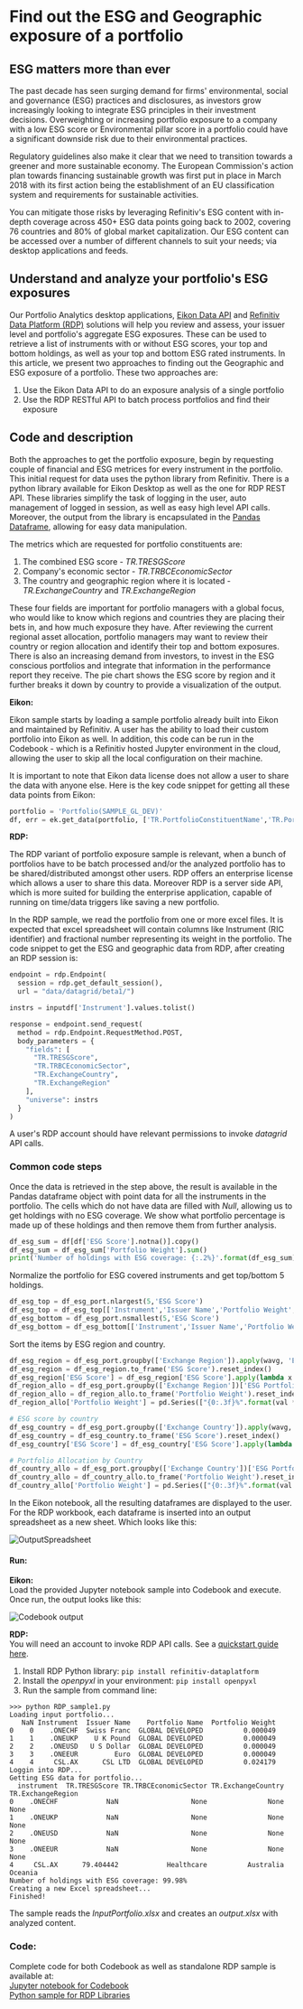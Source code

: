 # Find out the ESG and Geographic exposure of a portfolio

## ESG matters more than ever
The past decade has seen surging demand for firms' environmental, social and governance (ESG) practices and disclosures, as investors grow increasingly looking to integrate ESG principles in their investment decisions. Overweighting or increasing portfolio exposure to a company with a low ESG score or Environmental pillar score in a portfolio could have a significant downside risk due to their environmental practices.

Regulatory guidelines also make it clear that we need to transition towards a greener and more sustainable economy. The European Commission's action plan towards financing sustainable growth was first put in place in March 2018 with its first action being the establishment of an EU classification system and requirements for sustainable activities.

You can mitigate those risks by leveraging Refinitiv's ESG content with in-depth coverage across 450+ ESG data points going back to 2002, covering 76 countries and 80% of global market capitalization. Our ESG content can be accessed over a number of different channels to suit your needs; via desktop applications and feeds.
 
## Understand and analyze your portfolio's ESG exposures
Our Portfolio Analytics desktop applications, [Eikon Data API](https://developers.refinitiv.com/en/api-catalog/eikon/eikon-data-api) and [Refinitiv Data Platform (RDP)](https://developers.refinitiv.com/en/api-catalog/refinitiv-data-platform/refinitiv-data-platform-apis) solutions will help you review and assess, your issuer level and portfolio's aggregate ESG exposures. These can be used to retrieve a list of instruments with or without ESG scores, your top and bottom holdings, as well as your top and bottom ESG rated instruments. In this article, we present two approaches to finding out the Geographic and ESG exposure of a portfolio. These two approaches are:

1. Use the Eikon Data API to do an exposure analysis of a single portfolio
2. Use the RDP RESTful API to batch process portfolios and find their exposure

## Code and description
Both the approaches to get the portfolio exposure, begin by requesting couple of financial and ESG metrices for every instrument in the portfolio. This initial request for data uses the python library from Refinitiv. There is a python library available for Eikon Desktop as well as the one for RDP REST API. These libraries simplify the task of logging in the user, auto management of logged in session, as well as easy high level API calls. Moreover, the output from the library is encapsulated in the [Pandas Dataframe](https://pandas.pydata.org/pandas-docs/stable/index.html), allowing for easy data manipulation.  

The metrics which are requested for portfolio constituents are:
1. The combined ESG score - *TR.TRESGScore*
2. Company's economic sector - *TR.TRBCEconomicSector*
3. The country and geographic region where it is located - *TR.ExchangeCountry* and *TR.ExchangeRegion*

These four fields are important for portfolio managers with a global focus, who would like to know which regions and countries they are placing their bets in, and how much exposure they have. After reviewing the current regional asset allocation, portfolio managers may want to review their country or region allocation and identify their top and bottom exposures. There is also an increasing demand from investors, to invest in the ESG conscious portfolios and integrate that information in the performance report they receive. The pie chart shows the ESG score by region and it further breaks it down by country to provide a visualization of the output.


**Eikon:**

Eikon sample starts by loading a sample portfolio already built into Eikon and maintained by Refinitiv. A user has the ability to load their custom portfolio into Eikon as well. In addition, this code can be run in the Codebook - which is a Refinitiv hosted Jupyter environment in the cloud, allowing the user to skip all the local configuration on their machine.

It is important to note that Eikon data license does not allow a user to share the data with anyone else. Here is the key code snippet for getting all these data points from Eikon:

```python
portfolio = 'Portfolio(SAMPLE_GL_DEV)'
df, err = ek.get_data(portfolio, ['TR.PortfolioConstituentName','TR.PortfolioName','TR.PortfolioWeight','TR.TRESGScore', 'TR.TRBCEconomicSector','TR.ExchangeCountry','TR.ExchangeRegion'])
```

**RDP:**

The RDP variant of portfolio exposure sample is relevant, when a bunch of portfolios have to be batch processed and/or the analyzed portfolio has to be shared/distributed amongst other users. RDP offers an enterprise license which allows a user to share this data.
Moreover RDP is a server side API, which is more suited for building the enterprise application, capable of running on time/data triggers like saving a new portfolio.

In the RDP sample, we read the portfolio from one or more excel files. It is expected that excel spreadsheet will contain columns like Instrument (RIC identifier) and fractional number representing its weight in the portfolio. The code snippet to get the ESG and geographic data from RDP, after creating an RDP session is:

```python
endpoint = rdp.Endpoint(
  session = rdp.get_default_session(),
  url = "data/datagrid/beta1/")

instrs = inputdf['Instrument'].values.tolist()

response = endpoint.send_request(
  method = rdp.Endpoint.RequestMethod.POST,
  body_parameters = {
    "fields": [
      "TR.TRESGScore",
      "TR.TRBCEconomicSector",
      "TR.ExchangeCountry",
      "TR.ExchangeRegion"
    ],
    "universe": instrs
  }
)
```
A user's RDP account should have relevant permissions to invoke *datagrid* API calls.

### Common code steps

Once the data is retrieved in the step above, the result is available in the Pandas dataframe object with point data for all the instruments in the portfolio. The cells which do not have data are filled with *Null*, allowing us to get holdings with no ESG coverage. We show what portfolio percentage is made up of these holdings and then remove them from further analysis.

```python
df_esg_sum = df[df['ESG Score'].notna()].copy()
df_esg_sum = df_esg_sum['Portfolio Weight'].sum()
print('Number of holdings with ESG coverage: {:.2%}'.format(df_esg_sum))
```

Normalize the portfolio for ESG covered instruments and get top/bottom 5 holdings.

```python
df_esg_top = df_esg_port.nlargest(5,'ESG Score')
df_esg_top = df_esg_top[['Instrument','Issuer Name','Portfolio Weight','ESG Score','TRBC Economic Sector']]
df_esg_bottom = df_esg_port.nsmallest(5,'ESG Score')
df_esg_bottom = df_esg_bottom[['Instrument','Issuer Name','Portfolio Weight','ESG Score','TRBC Economic Sector']]
```

Sort the items by ESG region and country.
```python
df_esg_region = df_esg_port.groupby(['Exchange Region']).apply(wavg, 'ESG Score','ESG Portfolio Weight')
df_esg_region = df_esg_region.to_frame('ESG Score').reset_index()
df_esg_region['ESG Score'] = df_esg_region['ESG Score'].apply(lambda x: round(x, 3))
df_region_allo = df_esg_port.groupby(['Exchange Region'])['ESG Portfolio Weight'].sum()
df_region_allo = df_region_allo.to_frame('Portfolio Weight').reset_index()
df_region_allo['Portfolio Weight'] = pd.Series(["{0:.3f}%".format(val * 100) for val in df_region_allo['Portfolio Weight']], index = df_region_allo.index)

# ESG score by country
df_esg_country = df_esg_port.groupby(['Exchange Country']).apply(wavg, 'ESG Score','ESG Portfolio Weight')
df_esg_country = df_esg_country.to_frame('ESG Score').reset_index()
df_esg_country['ESG Score'] = df_esg_country['ESG Score'].apply(lambda x: round(x, 3))

# Portfolio Allocation by Country
df_country_allo = df_esg_port.groupby(['Exchange Country'])['ESG Portfolio Weight'].sum()
df_country_allo = df_country_allo.to_frame('Portfolio Weight').reset_index()
df_country_allo['Portfolio Weight'] = pd.Series(["{0:.3f}%".format(val * 100) for val in df_country_allo['Portfolio Weight']], index = df_country_allo.index)
```

In the Eikon notebook, all the resulting dataframes are displayed to the user. For the RDP workbook, each dataframe is inserted into an output spreadsheet as a new sheet. Which looks like this:

![OutputSpreadsheet](RDP_output.png)


#### Run:
**Eikon:**   
Load the provided Jupyter notebook sample into Codebook and execute. Once run, the output looks like this:
	
![Codebook output](Codebook_output.png)
	
	
**RDP:**   
You will need an account to invoke RDP API calls. See a [quickstart guide here](https://developers.refinitiv.com/en/api-catalog/refinitiv-data-platform/refinitiv-data-platform-apis/quick-start).

1. Install RDP Python library: ```pip install refinitiv-dataplatform```
2. Install the *openpyxl* in your environment: ```pip install openpyxl```
3. Run the sample from command line: 

```
>>> python RDP_sample1.py
Loading input portfolio...
   NaN Instrument  Issuer Name    Portfolio Name  Portfolio Weight
0    0    .ONECHF  Swiss Franc  GLOBAL DEVELOPED          0.000049
1    1    .ONEUKP    U K Pound  GLOBAL DEVELOPED          0.000049
2    2    .ONEUSD   U S Dollar  GLOBAL DEVELOPED          0.000049
3    3    .ONEEUR         Euro  GLOBAL DEVELOPED          0.000049
4    4     CSL.AX      CSL LTD  GLOBAL DEVELOPED          0.024179
Loggin into RDP...
Getting ESG data for portfolio...
  instrument  TR.TRESGScore TR.TRBCEconomicSector TR.ExchangeCountry TR.ExchangeRegion
0    .ONECHF            NaN                  None               None              None
1    .ONEUKP            NaN                  None               None              None
2    .ONEUSD            NaN                  None               None              None
3    .ONEEUR            NaN                  None               None              None
4     CSL.AX      79.404442            Healthcare          Australia           Oceania
Number of holdings with ESG coverage: 99.98%
Creating a new Excel spreadsheet...
Finished!
```
The sample reads the *InputPortfolio.xlsx* and creates an *output.xlsx* with analyzed content.

### Code:
Complete code for both Codebook as well as standalone RDP sample is available at:   
[Jupyter notebook for Codebook](https://github.com/Refinitiv-API-Samples/Article.EikonAPI.RDPLibrary.Python.PortfolioExposure/blob/master/Codebook_sample1.ipynb)   
[Python sample for RDP Libraries](https://github.com/Refinitiv-API-Samples/Article.EikonAPI.RDPLibrary.Python.PortfolioExposure/blob/master/RDP_sample1.py)   


